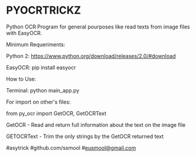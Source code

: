 # PYOCRTRICKZ
Python OCR Program for general pourposes like read texts from image files with EasyOCR.

Minimum Requeriments:

Python 2: https://www.python.org/download/releases/2.0/#download

EasyOCR: pip install easyocr

How to Use:

Terminal: python main_app.py

For import on other's files:

from py_ocr import GetOCR, GetOCRText

GetOCR - Read and return full information about the text on the image file

GETOCRText - Trim the only strings by the GetOCR returned text

#asytrick
#github.com/ssmool
#eusmool@gmail.com
